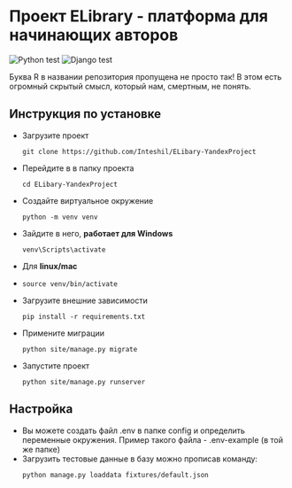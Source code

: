 # Проект ELibrary - платформа для начинающих авторов

![Python test](https://github.com/Inteshil/ELibary-YandexProject/actions/workflows/python-package.yml/badge.svg)
![Django test](https://github.com/Inteshil/ELibary-YandexProject/actions/workflows/django.yml/badge.svg)

Буква R в названии репозитория пропущена не просто так! В этом есть огромный скрытый смысл, который нам, смертным, не понять.

## Инструкция по установке
- Загрузите проект
  ```
  git clone https://github.com/Inteshil/ELibary-YandexProject
  ```
- Перейдите в в папку проекта
  ```
  cd ELibary-YandexProject
  ```
- Создайте виртуальное окружение
  ```
  python -m venv venv
  ```
- Зайдите в него, **работает для Windows**
  ```
  venv\Scripts\activate
  ```
- Для **linux/mac**
- ```
  source venv/bin/activate
  ```
- Загрузите внешние зависимости
  ```
  pip install -r requirements.txt
  ```
- Примените миграции
  ```
  python site/manage.py migrate
  ```
- Запустите проект
  ```
  python site/manage.py runserver
  ```
## Настройка
- Вы можете создать файл .env в папке config и определить переменные окружения. Пример такого файла - .env-example (в той же папке)
- Загрузить тестовые данные в базу можно прописав команду:
  ```
  python manage.py loaddata fixtures/default.json
  ```
